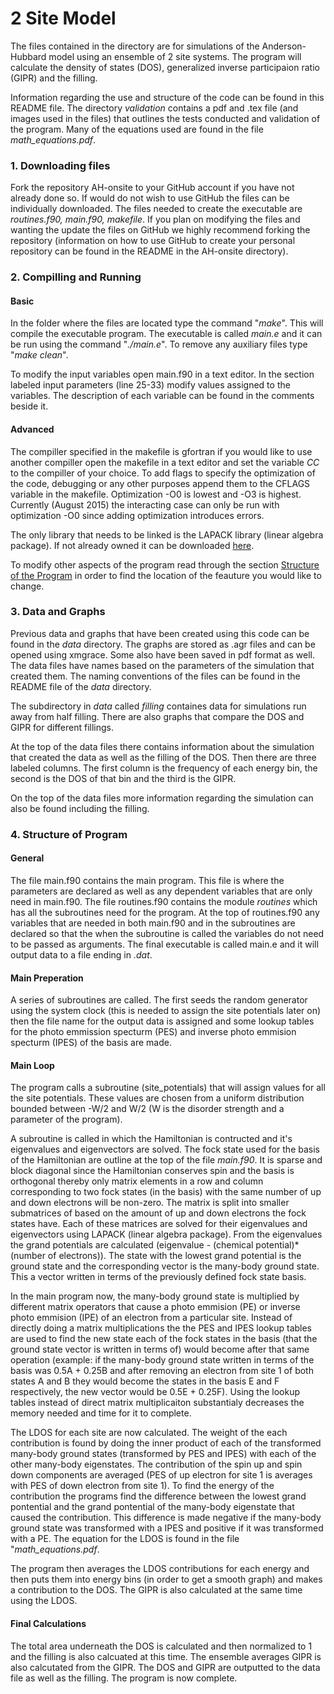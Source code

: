 <html>
<head>
<script type="text/x-mathjax-config">
  MathJax.Hub.Config({tex2jax: {inlineMath: [['$','$'], ['\\(','\\)']]}});
</script>
<script type="text/javascript"
  src="http://cdn.mathjax.org/mathjax/latest/MathJax.js?config=TeX-AMS-MML_HTMLorMML">
</script>
</head>
<body>
<h1>2 Site Model</h1>
<p> The files contained in the directory are for simulations of the Anderson-Hubbard model using an ensemble of 2 site systems. The program will calculate the density of states (DOS), generalized inverse participaion ratio (GIPR) and the filling.</p> 
<p>Information regarding the use and structure of the code can be found in this README file. The directory <em>validation</em> contains a pdf and .tex file (and images used in the files) that outlines the tests conducted and validation of the program. Many of the equations used are found in the file <em>math_equations.pdf</em>.</p>
<h3>1. Downloading files</h3>
<p>Fork the repository AH-onsite to your GitHub account if you have not already done so. If would do not wish to use GitHub the files can be individually downloaded. The files needed to create the executable are <em>routines.f90, main.f90, makefile</em>. If you plan on modifying the files and wanting the update the files on GitHub we highly recommend forking the repository (information on how to use GitHub to create your personal repository can be found in the README in the AH-onsite directory). </p>
<h3>2. Compilling and Running</h3>
<h4>Basic</h4>
<p>In the folder where the files are located type the command "<em>make</em>". This will compile the executable program. The executable is called <em>main.e</em> and it can be run using the command "<em>./main.e</em>". To remove any auxiliary files type "<em>make clean</em>".</p>
<p>To modify the input variables open main.f90 in a text editor. In the section labeled input parameters (line 25-33) modify values assigned to the variables. The description of each variable can be found in the comments beside it.
<h4>Advanced</h4>
<p>The compiller specified in the makefile is gfortran if you would like to use another compiller open the makefile in a text editor and set the variable <em>CC</em> to the compiller of your choice. To add flags to specify the optimization of the code, debugging or any other purposes append them to the CFLAGS variable in the makefile. Optimization -O0 is lowest and -O3 is highest. Currently (August 2015) the interacting case can only be run with optimization -O0 since adding optimization introduces errors.</p>
<p>The only library that needs to be linked is the LAPACK library (linear algebra package). If not already owned it can be downloaded <a href="http://www.netlib.org/lapack/#_lapack_version_3_5_0" target="_blank">here</a>.</p>
<p> To modify other aspects of the program read through the section <a href="#structure">Structure of the Program</a> in order to find the location of the feauture you would like to change.</p>
<h3>3. Data and Graphs</h3>
Previous data and graphs that have been created using this code can be found in the <em>data</em> directory. The graphs are stored as .agr files and can be opened using xmgrace. Some also have been saved in pdf format as well. The data files have names based on the parameters of the simulation that created them. The naming conventions of the files can be found in the README file of the <em>data</em> directory.</p> 
<p>The subdirectory in <em>data</em> called <em>filling</em> containes data for simulations run away from half filling. There are also graphs that compare the DOS and GIPR for different fillings.</p>
<p>At the top of the data files there contains information about the simulation that created the data as well as the filling of the DOS. Then there are three labeled columns. The first column is the frequency of each energy bin, the second is the DOS of that bin and the third is the GIPR.</p>
<p>On the top of the data files more information regarding the simulation can also be found including the filling.</p>
<h3 id="structure">4. Structure of Program</h3>
<h4>General</h4>
The file main.f90 contains the main program. This file is where the parameters are declared as well as any dependent variables that are only need in main.f90. The file routines.f90 contains the module <em>routines</em> which has all the subroutines need for the program. At the top of routines.f90 any variables that are needed in both main.f90 and in the subroutines are declared so that the when the subroutine is called the variables do not need to be passed as arguments. The final executable is called main.e and it will output data to a file ending in <em>.dat</em>.</p>
<h4>Main Preperation</h4>
<p>A series of subroutines are called. The first seeds the random generator using the system clock (this is needed to assign the site potentials later on) then the file name for the output data is assigned and some lookup tables for the photo emmission specturm (PES) and inverse photo emmision specturm (IPES) of the basis are made.</p>
<h4>Main Loop</h4>
<p>The program calls a subroutine (site_potentials) that will assign values for all the site potentials. These values are chosen from a uniform distribution bounded between -W/2 and W/2 (W is the disorder strength and a parameter of the program). </p>
<p>A subroutine is called in which the Hamiltonian is contructed and it's eigenvalues and eigenvectors are solved. The fock state used for the basis of the Hamiltonian are outline at the top of the file <em>main.f90</em>. It is sparse and block diagonal since the Hamiltonian conserves spin and the basis is orthogonal thereby only matrix elements in a row and column corresponding to two fock states (in the basis) with the same number of up and down electrons will be non-zero. The matrix is split into smaller submatrices of based on the amount of up and down electrons the fock states have. Each of these matrices are solved for their eigenvalues and eigenvectors using LAPACK (linear algebra package). From the eigenvalues the grand potentials are calculated (eigenvalue - (chemical potential)*(number of electrons)). The state with the lowest grand potential is the ground state and the corresponding vector is the many-body ground state. This a vector written in terms of the previously defined fock state basis.</p>
<p> In the main program now, the many-body ground state is multiplied by different matrix operators that cause a photo emmision (PE) or inverse photo emmision (IPE) of an electron from a particular site. Instead of directly doing a matrix multiplications the the PES and IPES lookup tables are used to find the new state each of the fock states in the basis (that the ground state vector is written in terms of) would become after that same operation (example: if the many-body ground state written in terms of the basis was 0.5A + 0.25B and after removing an electron from site 1 of both states A and B they would become the states in the basis E and F respectively, the new vector would be 0.5E + 0.25F). Using the lookup tables instead of direct matrix multiplicaiton substantialy decreases the memory needed and time for it to complete.</p>
<p>The LDOS for each site are now calculated. The weight of the each contribution is found by doing the inner product of each of the transformed many-body ground states (transformed by PES and IPES) with each of the other many-body eigenstates. The contribution of the spin up and spin down components are averaged (PES of up electron for site 1 is averages with PES of down electron from site 1). To find the energy of the contribution the programs find the difference between the lowest grand pontential and the grand pontential of the many-body eigenstate that caused the contribution. This difference is made negative if the many-body ground state was transformed with a IPES and positive if it was transformed with a PE. The equation for the LDOS is found in the file "<em>math_equations.pdf</em>.</p>
<p> The program then averages the LDOS contributions for each energy and then puts them into energy bins (in order to get a smooth graph) and makes a contribution to the DOS. The GIPR is also calculated at the same time using the LDOS.</p>
<h4>Final Calculations</h4>
<p>The total area underneath the DOS is calculated and then normalized to 1 and the filling is also calcuated at this time. The ensemble averages GIPR is also calcutated from the GIPR. The DOS and GIPR are outputted to the data file as well as the filling. The program is now complete.</p>
</body>
</html>
